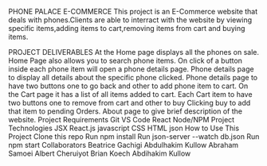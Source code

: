 PHONE PALACE E-COMMERCE
This project is an E-Commerce website that deals with phones.Clients are able to interract with the website by viewing specific items,adding items to cart,removing items from cart and buying items.

PROJECT DELIVERABLES
At the Home page displays all the phones on sale.
Home Page also allows you to search phone items.
On click of a button inside each phone item will open a phone details page.
Phone details page to display all details about the specific phone clicked.
Phone details page to have two buttons one to go back and other to add phone item to cart.
On the Cart page it has a list of all items added to cart.
Each Cart item to have two buttons one to remove from cart and other to buy
Clicking buy to add that item to pending Orders.
About page to give brief description of the website.
Project Requirements
Git
VS Code
React
Node/NPM
Project Technologies
JSX
React.js
javascript
CSS
HTML
json
How to Use This Project
Clone this repo
Run npm install
Run json-server --watch db.json
Run npm start
Collaborators
Beatrice Gachigi
Abdulhakim Kullow
Abraham Samoei
Albert Cheruiyot
Brian Koech
Abdihakim Kullow